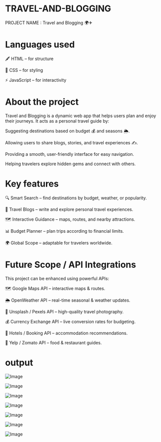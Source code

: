 # TRAVEL-AND-BLOGGING

PROJECT NAME : Travel and Blogging 🌍✈

# Languages used 

🖋 HTML – for structure

🎨 CSS – for styling

⚡ JavaScript – for interactivity


# About the project

Travel and Blogging is a dynamic web app that helps users plan and enjoy their journeys. It acts as a personal travel guide by:

Suggesting destinations based on budget 💰 and seasons 🌦.

Allowing users to share blogs, stories, and travel experiences ✍.

Providing a smooth, user-friendly interface for easy navigation.

Helping travelers explore hidden gems and connect with others.


# Key features 

🔍 Smart Search – find destinations by budget, weather, or popularity.

📖 Travel Blogs – write and explore personal travel experiences.

🗺 Interactive Guidance – maps, routes, and nearby attractions.

📊 Budget Planner – plan trips according to financial limits.

🌍 Global Scope – adaptable for travelers worldwide.


# Future Scope / API Integrations

This project can be enhanced using powerful APIs:

🗺 Google Maps API – interactive maps & routes.

🌦 OpenWeather API – real-time seasonal & weather updates.

📸 Unsplash / Pexels API – high-quality travel photography.

💰 Currency Exchange API – live conversion rates for budgeting.

🏨 Hotels / Booking API – accommodation recommendations.

🍴 Yelp / Zomato API – food & restaurant guides.

# output

![Image](https://github.com/user-attachments/assets/250e1847-d513-465c-bc6e-4cb6e020afa4)

![Image](https://github.com/user-attachments/assets/7ea0fa99-6088-4910-835b-678f6ba38448)

![Image](https://github.com/user-attachments/assets/ed177823-0ab7-4a60-aa84-5adc52c784dc)

![Image](https://github.com/user-attachments/assets/d0244023-420b-4581-aadc-3697430b808a)

![Image](https://github.com/user-attachments/assets/972276b7-e088-4ebf-b7de-2cbeb183ec6d)

![Image](https://github.com/user-attachments/assets/e831b25a-620f-43a3-9774-062e1747c6cb)

![Image](https://github.com/user-attachments/assets/0eca40ac-8c15-4fc6-82ae-7c5a606f6b46)



